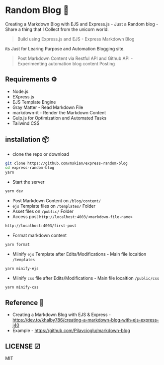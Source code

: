 # Random Blog 🦄

Creating a Markdown Blog with EJS and Express.js - Just a Random blog - Share a thing that I Collect from the unicorn world.

> Build using Express.js and EJS - Express Markdown Blog

its Just for Learing Purpose and Automation Blogging site.

> Post Markdown Content via Restful API and Github API - Experimenting automation blog content Posting

## Requirements ⚙

- Node.js
- EXpress.js
- EJS Template Engine
- Gray Matter - Read Markdown File
- markdown-it - Render the Markdown Content
- Gulp.js for Optimization and Automated Tasks
- Tailwind CSS

## installation 📦

- clone the repo or download

```sh
git clone https://github.com/mskian/express-random-blog
cd express-random-blog
yarn
```

- Start the server

```sh
yarn dev
```

- Post Markdown Content on `/blog/content/`
- `ejs` Template files on `/templates/` Folder
- Asset files on `/public/` Folder
- Access post `http://localhost:4003/<markdown-file-name>`

```sh
http://localhost:4003/first-post
```

- Format markdown content

```sh
yarn format
```

- Miinify `ejs` Template after Edits/Modifications - Main file localtion `/templates`

```sh
yarn minify-ejs
```

- Miinify `css` file after Edits/Modifications - Main file localtion `/public/css`

```sh
yarn minify-css
```

## Reference 📑

- Creating a Markdown Blog with EJS & Express - <https://dev.to/khalby786/creating-a-markdown-blog-with-ejs-express-j40>
- Example - <https://github.com/Pilavcioglu/markdown-blog>

## LICENSE ☑

MIT

